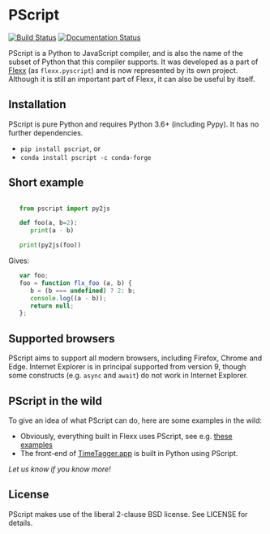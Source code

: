 PScript
=======

[![Build Status](https://github.com/flexxui/pscript/workflows/CI/badge.svg)](https://github.com/flexxui/pscript/actions)
[![Documentation Status](https://readthedocs.org/projects/pscript/badge/?version=latest)](https://pscript.readthedocs.org)


PScript is a Python to JavaScript compiler, and is also the name of the subset
of Python that this compiler supports. It was developed as a part of
[Flexx](https://flexx.app) (as `flexx.pyscript`) and is now represented
by its own project. Although it is still an important part of Flexx, it can
also be useful by itself.


Installation
------------

PScript is pure Python and requires Python 3.6+ (including Pypy).
It has no further dependencies.

* ``pip install pscript``, or
* ``conda install pscript -c conda-forge``



Short example
-------------

```py

   from pscript import py2js

   def foo(a, b=2):
      print(a - b)

   print(py2js(foo))
```

Gives:

```js
   var foo;
   foo = function flx_foo (a, b) {
      b = (b === undefined) ? 2: b;
      console.log((a - b));
      return null;
   };
```


Supported browsers
------------------

PScript aims to support all modern browsers, including Firefox, Chrome and Edge.
Internet Explorer is in principal supported from version 9, though some constructs
(e.g. ``async`` and ``await``) do not work in Internet Explorer.


PScript in the wild
-------------------

To give an idea of what PScript can do, here are some examples in the wild:

* Obviously, everything built in Flexx uses PScript, see e.g. [these examples](https://flexx.readthedocs.io/en/stable/examples/)
* The front-end of [TimeTagger.app](https://timetagger.app) is built in Python using PScript.

*Let us know if you know more!*


License
-------

PScript makes use of the liberal 2-clause BSD license. See LICENSE for details.
